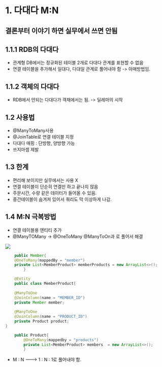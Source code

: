 # 1. 다대다 M:N
## 결론부터 이야기 하면 실무에서 쓰면 안됨

## 1.1.1 RDB의 다대다
* 관계형 DB에서는 정규화된 테이블 2개로 다대다 관계를 표현할 수 없음
* 연결 테이블을 추가해서 일대다, 다대일 관계로 풀어내야 함 -> 야매방법임.

## 1.1.2 객체의 다대다
* RDB에서 안되는 다대다가 객채에서는 됨. -> 딜레마의 시작

## 1.2 사용법
* @ManyToMany사용
* @JoinTable로 연결 테이블 지정
* 다대다 매핑 : 단방향, 양방향 가능
* 쓰지마셈 제발

## 1.3 한계
* 편리해 보이지만 실무에서는 사용 X
* 연결 테이블이 단순히 연결만 하고 끝나지 않음
* 주문시간, 수량 같은 데이터가 들어올 수 있음.
* 중간테이블이 숨겨져 있어서 쿼리도 막 이상하게 나감.


## 1.4 M:N 극복방법
* 연결 테이블용 엔티티 추가
* @ManyTOMany -> @OneToMany @ManyToOn과 로 풀어서 해결

<img src="Desktop/JPAStudy/정찬욱/JPA기본편/다양한 연관관계 매핑/img/m:n.png">

```java
    public Member{
    @OneToMany(mappedBy = "member")
    private List<MemberProduct> memberProducts = new ArrayList<>();
        }

```
```java
    @Entity
    public class MemberProduct{
    
    @ManyToOne
    @JoinColumn(name = "MEMBER_ID")
    private Member member;
    
    @ManyToOne
    @JoinColumn(name = "PRODUCT_ID")
    private Product product;
}

```

```java
    public Product{
        @OneToMany(mappedby = "products")
        private List<MemberProduct> members  = new ArrayList<>();
        }

```

* M : N --->  1 : N : 1로 풀어내야 함.

